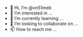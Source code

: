- 👋 Hi, I’m @vn51meb
- 👀 I’m interested in ...
- 🌱 I’m currently learning ...
- 💞️ I’m looking to collaborate on ...
- 📫 How to reach me ...

<!---
vn51meb/vn51meb is a ✨ special ✨ repository because its `README.md` (this file) appears on your GitHub profile.
You can click the Preview link to take a look at your changes.
--->

